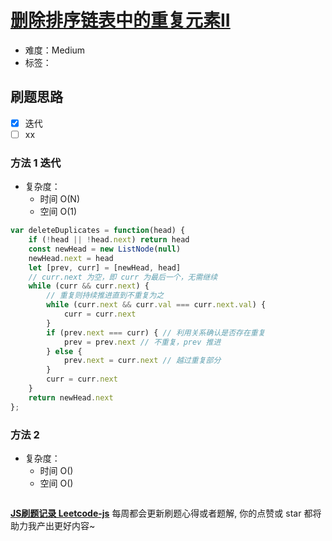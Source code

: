 # [删除排序链表中的重复元素II](https://leetcode-cn.com/problems/remove-duplicates-from-sorted-list-ii/)

- 难度：Medium
- 标签：

## 刷题思路

- [x] 迭代
- [ ] xx

### 方法 1 迭代

- 复杂度：
    - 时间 O(N)
    - 空间 O(1)

``` js
var deleteDuplicates = function(head) {
    if (!head || !head.next) return head
    const newHead = new ListNode(null)
    newHead.next = head
    let [prev, curr] = [newHead, head]
    // curr.next 为空，即 curr 为最后一个，无需继续
    while (curr && curr.next) {
        // 重复则持续推进直到不重复为之
        while (curr.next && curr.val === curr.next.val) {
            curr = curr.next
        }
        if (prev.next === curr) { // 利用关系确认是否存在重复
            prev = prev.next // 不重复，prev 推进
        } else {
            prev.next = curr.next // 越过重复部分
        }
        curr = curr.next
    }
    return newHead.next
};
```

### 方法 2

- 复杂度：
    - 时间 O()
    - 空间 O()

``` js

```

**[JS刷题记录 Leetcode-js](https://github.com/Nodreame/leetcode-js)** 每周都会更新刷题心得或者题解, 你的点赞或 star 都将助力我产出更好内容~
